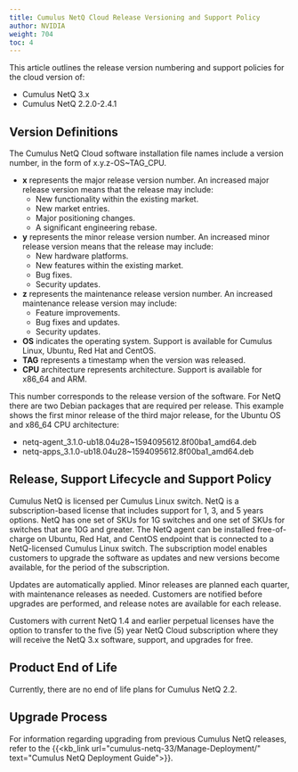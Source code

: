 ```yaml
---
title: Cumulus NetQ Cloud Release Versioning and Support Policy
author: NVIDIA
weight: 704
toc: 4
---
```


This article outlines the release version numbering and support policies for the cloud version of:

- Cumulus NetQ 3.x
- Cumulus NetQ 2.2.0-2.4.1

## Version Definitions

The Cumulus NetQ Cloud software installation file names include a
version number, in the form of x.y.z-OS\~TAG\_CPU.

- **x** represents the major release version number. An increased major release version means that the release may include:
    - New functionality within the existing market.
    - New market entries.
    - Major positioning changes.
    - A significant engineering rebase.
- **y** represents the minor release version number. An increased
    minor release version means that the release may include:
    - New hardware platforms.
    - New features within the existing market.
    - Bug fixes.
    - Security updates.
- **z** represents the maintenance release version number. An
    increased maintenance release version may include:
    - Feature improvements.
    - Bug fixes and updates.
    - Security updates.
- **OS** indicates the operating system. Support is available for
    Cumulus Linux, Ubuntu, Red Hat and CentOS.
- **TAG** represents a timestamp when the version was released.
- **CPU** architecture represents architecture. Support is available
    for x86\_64 and ARM.

This number corresponds to the release version of the software. For NetQ
there are two Debian packages that are required per release. This
example shows the first minor release of the third major release, for
the Ubuntu OS and x86\_64 CPU architecture:

- netq-agent\_3.1.0-ub18.04u28\~1594095612.8f00ba1\_amd64.deb
- netq-apps\_3.1.0-ub18.04u28\~1594095612.8f00ba1\_amd64.deb

## Release, Support Lifecycle and Support Policy

Cumulus NetQ is licensed per Cumulus Linux switch. NetQ is a
subscription-based license that includes support for 1, 3, and 5 years
options. NetQ has one set of SKUs for 1G switches and one set of SKUs
for switches that are 10G and greater. The NetQ agent can be installed
free-of-charge on Ubuntu, Red Hat, and CentOS endpoint that is connected
to a NetQ-licensed Cumulus Linux switch. The subscription model
enables customers to upgrade the software as updates and new versions
become available, for the period of the subscription.

Updates are automatically applied. Minor releases are planned each
quarter, with maintenance releases as needed. Customers are notified
before upgrades are performed, and release notes are available for each release.

Customers with current NetQ 1.4 and earlier perpetual licenses have the
option to transfer to the five (5) year NetQ Cloud subscription where
they will receive the NetQ 3.x software, support, and upgrades for free.  

## Product End of Life

Currently, there are no end of life plans for Cumulus NetQ 2.2.

## Upgrade Process

For information regarding upgrading from previous Cumulus NetQ releases, refer to the {{<kb_link url="cumulus-netq-33/Manage-Deployment/" text="Cumulus NetQ Deployment Guide">}}.
